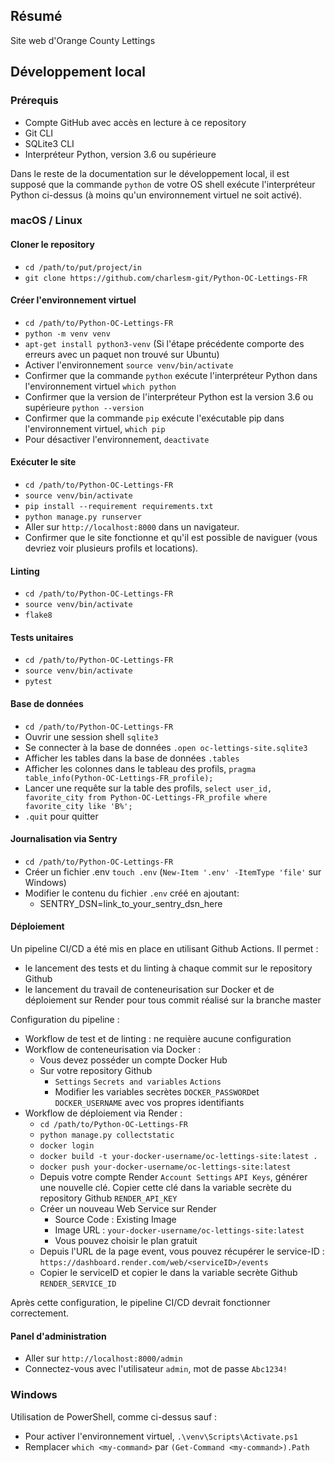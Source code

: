 ## Résumé

Site web d'Orange County Lettings

## Développement local

### Prérequis

- Compte GitHub avec accès en lecture à ce repository
- Git CLI
- SQLite3 CLI
- Interpréteur Python, version 3.6 ou supérieure

Dans le reste de la documentation sur le développement local, il est supposé que la commande `python` de votre OS shell exécute l'interpréteur Python ci-dessus (à moins qu'un environnement virtuel ne soit activé).

### macOS / Linux

#### Cloner le repository

- `cd /path/to/put/project/in`
- `git clone https://github.com/charlesm-git/Python-OC-Lettings-FR`

#### Créer l'environnement virtuel

- `cd /path/to/Python-OC-Lettings-FR`
- `python -m venv venv`
- `apt-get install python3-venv` (Si l'étape précédente comporte des erreurs avec un paquet non trouvé sur Ubuntu)
- Activer l'environnement `source venv/bin/activate`
- Confirmer que la commande `python` exécute l'interpréteur Python dans l'environnement virtuel
`which python`
- Confirmer que la version de l'interpréteur Python est la version 3.6 ou supérieure `python --version`
- Confirmer que la commande `pip` exécute l'exécutable pip dans l'environnement virtuel, `which pip`
- Pour désactiver l'environnement, `deactivate`

#### Exécuter le site

- `cd /path/to/Python-OC-Lettings-FR`
- `source venv/bin/activate`
- `pip install --requirement requirements.txt`
- `python manage.py runserver`
- Aller sur `http://localhost:8000` dans un navigateur.
- Confirmer que le site fonctionne et qu'il est possible de naviguer (vous devriez voir plusieurs profils et locations).

#### Linting

- `cd /path/to/Python-OC-Lettings-FR`
- `source venv/bin/activate`
- `flake8`

#### Tests unitaires

- `cd /path/to/Python-OC-Lettings-FR`
- `source venv/bin/activate`
- `pytest`

#### Base de données

- `cd /path/to/Python-OC-Lettings-FR`
- Ouvrir une session shell `sqlite3`
- Se connecter à la base de données `.open oc-lettings-site.sqlite3`
- Afficher les tables dans la base de données `.tables`
- Afficher les colonnes dans le tableau des profils, `pragma table_info(Python-OC-Lettings-FR_profile);`
- Lancer une requête sur la table des profils, `select user_id, favorite_city from
  Python-OC-Lettings-FR_profile where favorite_city like 'B%';`
- `.quit` pour quitter

#### Journalisation via Sentry

- `cd /path/to/Python-OC-Lettings-FR`
- Créer un fichier .env `touch .env` (`New-Item '.env' -ItemType 'file'` sur Windows)
- Modifier le contenu du fichier `.env` créé en ajoutant:
  * SENTRY_DSN=link_to_your_sentry_dsn_here

#### Déploiement

Un pipeline CI/CD a été mis en place en utilisant Github Actions. Il permet :
- le lancement des tests et du linting à chaque commit sur le repository Github
- le lancement du travail de conteneurisation sur Docker et de déploiement sur Render pour tous commit réalisé sur la branche master

Configuration du pipeline :
- Workflow de test et de linting : ne requière aucune configuration
- Workflow de conteneurisation via Docker :
  * Vous devez posséder un compte Docker Hub
  * Sur votre repository Github
    + `Settings` `Secrets and variables` `Actions`
    + Modifier les variables secrètes `DOCKER_PASSWORD`et `DOCKER_USERNAME` avec vos propres identifiants
- Workflow de déploiement via Render :
  * `cd /path/to/Python-OC-Lettings-FR`
  * `python manage.py collectstatic`
  * `docker login`
  * `docker build -t your-docker-username/oc-lettings-site:latest .`
  * `docker push your-docker-username/oc-lettings-site:latest`
  * Depuis votre compte Render `Account Settings` `API Keys`, générer une nouvelle clé. Copier cette clé dans la variable secrète du repository Github `RENDER_API_KEY`
  * Créer un nouveau Web Service sur Render
    + Source Code : Existing Image
    + Image URL : `your-docker-username/oc-lettings-site:latest`
    + Vous pouvez choisir le plan gratuit
  * Depuis l'URL de la page event, vous pouvez récupérer le service-ID : `https://dashboard.render.com/web/<serviceID>/events`
  * Copier le serviceID et copier le dans la variable secrète Github `RENDER_SERVICE_ID`

Après cette configuration, le pipeline CI/CD devrait fonctionner correctement.

#### Panel d'administration

- Aller sur `http://localhost:8000/admin`
- Connectez-vous avec l'utilisateur `admin`, mot de passe `Abc1234!`

### Windows

Utilisation de PowerShell, comme ci-dessus sauf :

- Pour activer l'environnement virtuel, `.\venv\Scripts\Activate.ps1` 
- Remplacer `which <my-command>` par `(Get-Command <my-command>).Path`
